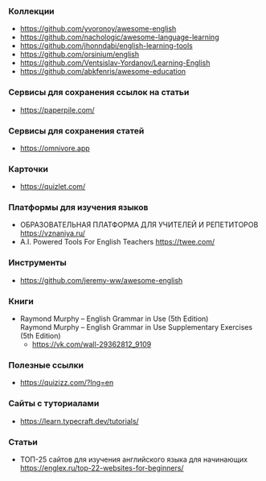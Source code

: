 
### Коллекции
- https://github.com/yvoronoy/awesome-english
- https://github.com/nachologic/awesome-language-learning
- https://github.com/jhonndabi/english-learning-tools
- https://github.com/orsinium/english
- https://github.com/Ventsislav-Yordanov/Learning-English
- https://github.com/abkfenris/awesome-education

### Сервисы для сохранения ссылок на статьи

- https://paperpile.com/

### Сервисы для сохранения статей

- https://omnivore.app

### Карточки
- https://quizlet.com/

### Платформы для изучения языков
- ОБРАЗОВАТЕЛЬНАЯ ПЛАТФОРМА ДЛЯ УЧИТЕЛЕЙ И РЕПЕТИТОРОВ https://vznaniya.ru/
- A.I. Powered Tools  For English Teachers https://twee.com/

### Инструменты

- https://github.com/jeremy-ww/awesome-english

### Книги

- Raymond Murphy – English Grammar in Use (5th Edition)  
      Raymond Murphy – English Grammar in Use Supplementary Exercises (5th Edition)
  - https://vk.com/wall-29362812_9109
  
### Полезные ссылки
- https://quizizz.com/?lng=en

### Сайты с туториалами
- https://learn.typecraft.dev/tutorials/

### Статьи

- ТОП-25 сайтов для изучения английского языка для начинающих https://englex.ru/top-22-websites-for-beginners/